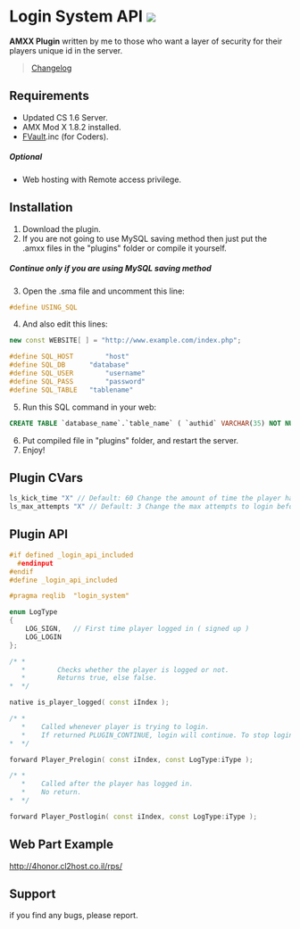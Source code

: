 
 # Login System API ![](https://img.shields.io/badge/release-v0.4-brightgreen.svg)

**AMXX Plugin** written by me to those who want a layer of security for their players unique id in the server.
> [Changelog](https://github.com/susyabashti/Login-System-API/blob/master/CHANGELOG.md "Changelog")


## Requirements
* Updated CS 1.6 Server.
* AMX Mod X 1.8.2 installed.
* [FVault](https://forums.alliedmods.net/showthread.php?t=76453 "FVault").inc (for Coders).
##### Optional
* Web hosting with Remote access privilege.

## Installation
1. Download the plugin.
2. If you are not going to use MySQL saving method then just put the .amxx files in the "plugins" folder or compile it yourself.
##### Continue only  if you are using MySQL saving method
3. Open the .sma file and uncomment this line:
```cpp
#define USING_SQL
```
4. And also edit this lines:
```cpp
new const WEBSITE[ ] = "http://www.example.com/index.php";

#define SQL_HOST		"host"
#define SQL_DB		"database"
#define SQL_USER		"username"
#define SQL_PASS		"password"
#define SQL_TABLE	"tablename"
```

5. Run this SQL command in your web:
```sql
CREATE TABLE `database_name`.`table_name` ( `authid` VARCHAR(35) NOT NULL , `password` VARCHAR(32) NOT NULL , `user_ip` VARCHAR(48) NOT NULL , `email` VARCHAR(64) NOT NULL, UNIQUE `authid` (`authid`)) ;
```

6. Put compiled file in "plugins" folder, and restart the server.
7. Enjoy!

## Plugin CVars

```cpp
ls_kick_time "X" // Default: 60 Change the amount of time the player have before getting kicked.
ls_max_attempts "X" // Default: 3 Change the max attempts to login before kicking the player.
```


## Plugin API

```cpp
#if defined _login_api_included
  #endinput
#endif
#define _login_api_included

#pragma reqlib	"login_system"

enum LogType
{
	LOG_SIGN,	// First time player logged in ( signed up )
	LOG_LOGIN
};

/* * 
   *		Checks whether the player is logged or not.
   *		Returns true, else false.
*  */

native is_player_logged( const iIndex );

/* * 
   *	Called whenever player is trying to login.
   *	If returned PLUGIN_CONTINUE, login will continue. To stop login proccess return PLUGIN_HANDLED / PLUGIN_HANDLED_MAIN.
*  */

forward Player_Prelogin( const iIndex, const LogType:iType );

/* * 
   *	Called after the player has logged in.
   *	No return.
*  */

forward Player_Postlogin( const iIndex, const LogType:iType );

```

## Web Part Example
http://4honor.cl2host.co.il/rps/


## Support
if you find any bugs, please report.
